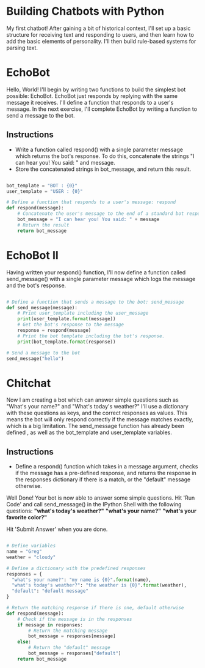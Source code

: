 # Building Chatbots with Python
My first chatbot! After gaining a bit of historical context, I'll set up a basic structure for receiving text and responding to users, and then learn how to add the basic elements of personality. I'll then build rule-based systems for parsing text.

# EchoBot
Hello, World! 
I'll begin by writing two functions to build the simplest bot possible: EchoBot. EchoBot just responds by replying with the same message it receives.
I'll define a function that responds to a user's message. In the next exercise, I'll complete EchoBot by writing a function to send a message to the bot.

## Instructions
* Write a function called respond() with a single parameter message which returns the bot's response. To do this, concatenate the strings "I can hear you! You said: " and message. 
* Store the concatenated strings in bot_message, and return this result.

```python

bot_template = "BOT : {0}"
user_template = "USER : {0}"

# Define a function that responds to a user's message: respond
def respond(message):
    # Concatenate the user's message to the end of a standard bot respone
    bot_message = "I can hear you! You said: " + message 
    # Return the result
    return bot_message
```
# EchoBot II
Having written your respond() function, I'll now define a function called send_message() with a single parameter message which logs the message and the bot's response.

```python

# Define a function that sends a message to the bot: send_message
def send_message(message):
    # Print user_template including the user_message
    print(user_template.format(message))
    # Get the bot's response to the message
    response = respond(message)
    # Print the bot template including the bot's response.
    print(bot_template.format(response))

# Send a message to the bot
send_message("hello")
```
# Chitchat
Now I am creating a bot which can answer simple questions such as "What's your name?" and "What's today's weather?"
I'll use a dictionary with these questions as keys, and the correct responses as values. 
This means the bot will only respond correctly if the message matches exactly, which is a big limitation. 
The send_message function has already been defined , as well as the bot_template and user_template variables.

## Instructions
* Define a respond() function which takes in a message argument, checks if the message has a pre-defined response, and returns the response in the responses dictionary if there is a match, or the "default" message otherwise.

Well Done! Your bot is now able to answer some simple questions. Hit 'Run Code' and call send_message() in the IPython Shell with the following questions: 
**"what's today's weather?"**
**"what's your name?"**
**"what's your favorite color?"**

Hit 'Submit Answer' when you are done.

```python

# Define variables
name = "Greg"
weather = "cloudy"

# Define a dictionary with the predefined responses
responses = {
  "what's your name?": "my name is {0}".format(name),
  "what's today's weather?": "the weather is {0}".format(weather),
  "default": "default message"
}

# Return the matching response if there is one, default otherwise
def respond(message):
    # Check if the message is in the responses
    if message in responses:
        # Return the matching message
        bot_message = responses[message]
    else:
        # Return the "default" message
        bot_message = responses["default"]
    return bot_message
```































































